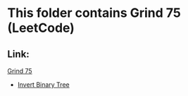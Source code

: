 # This folder contains Grind 75 (LeetCode)
## Link:

[Grind 75](https://www.techinterviewhandbook.org/grind75)

* [Invert Binary Tree](//invertBinaryTree.js)